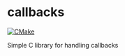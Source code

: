 # callbacks
[![CMake](https://github.com/grzegorz-grzeda/callbacks/actions/workflows/cmake.yml/badge.svg)](https://github.com/grzegorz-grzeda/callbacks/actions/workflows/cmake.yml)

Simple C library for handling callbacks
